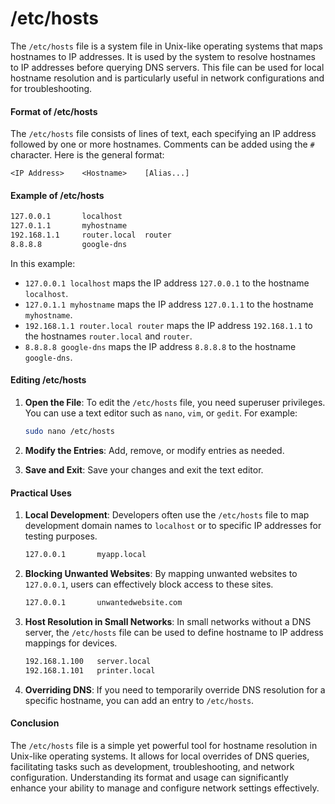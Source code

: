 # /etc/hosts

The `/etc/hosts` file is a system file in Unix-like operating systems that maps hostnames to IP addresses. It is used by the system to resolve hostnames to IP addresses before querying DNS servers. This file can be used for local hostname resolution and is particularly useful in network configurations and for troubleshooting.

#### Format of /etc/hosts

The `/etc/hosts` file consists of lines of text, each specifying an IP address followed by one or more hostnames. Comments can be added using the `#` character. Here is the general format:

```
<IP Address>    <Hostname>    [Alias...]
```

#### Example of /etc/hosts

```sh
127.0.0.1       localhost
127.0.1.1       myhostname
192.168.1.1     router.local  router
8.8.8.8         google-dns
```

In this example:
- `127.0.0.1 localhost` maps the IP address `127.0.0.1` to the hostname `localhost`.
- `127.0.1.1 myhostname` maps the IP address `127.0.1.1` to the hostname `myhostname`.
- `192.168.1.1 router.local router` maps the IP address `192.168.1.1` to the hostnames `router.local` and `router`.
- `8.8.8.8 google-dns` maps the IP address `8.8.8.8` to the hostname `google-dns`.

#### Editing /etc/hosts

1. **Open the File**:
   To edit the `/etc/hosts` file, you need superuser privileges. You can use a text editor such as `nano`, `vim`, or `gedit`. For example:
   ```sh
   sudo nano /etc/hosts
   ```

2. **Modify the Entries**:
   Add, remove, or modify entries as needed.

3. **Save and Exit**:
   Save your changes and exit the text editor.

#### Practical Uses

1. **Local Development**:
   Developers often use the `/etc/hosts` file to map development domain names to `localhost` or to specific IP addresses for testing purposes.
   ```sh
   127.0.0.1       myapp.local
   ```

2. **Blocking Unwanted Websites**:
   By mapping unwanted websites to `127.0.0.1`, users can effectively block access to these sites.
   ```sh
   127.0.0.1       unwantedwebsite.com
   ```

3. **Host Resolution in Small Networks**:
   In small networks without a DNS server, the `/etc/hosts` file can be used to define hostname to IP address mappings for devices.
   ```sh
   192.168.1.100   server.local
   192.168.1.101   printer.local
   ```

4. **Overriding DNS**:
   If you need to temporarily override DNS resolution for a specific hostname, you can add an entry to `/etc/hosts`.

#### Conclusion

The `/etc/hosts` file is a simple yet powerful tool for hostname resolution in Unix-like operating systems. It allows for local overrides of DNS queries, facilitating tasks such as development, troubleshooting, and network configuration. Understanding its format and usage can significantly enhance your ability to manage and configure network settings effectively.
